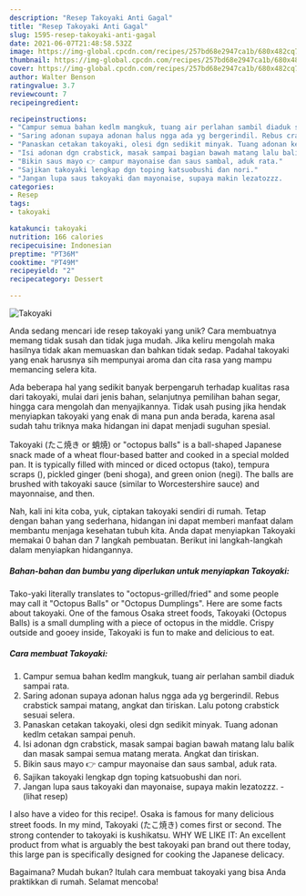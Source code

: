 ```yaml
---
description: "Resep Takoyaki Anti Gagal"
title: "Resep Takoyaki Anti Gagal"
slug: 1595-resep-takoyaki-anti-gagal
date: 2021-06-07T21:48:58.532Z
image: https://img-global.cpcdn.com/recipes/257bd68e2947ca1b/680x482cq70/takoyaki-foto-resep-utama.jpg
thumbnail: https://img-global.cpcdn.com/recipes/257bd68e2947ca1b/680x482cq70/takoyaki-foto-resep-utama.jpg
cover: https://img-global.cpcdn.com/recipes/257bd68e2947ca1b/680x482cq70/takoyaki-foto-resep-utama.jpg
author: Walter Benson
ratingvalue: 3.7
reviewcount: 7
recipeingredient:

recipeinstructions:
- "Campur semua bahan kedlm mangkuk, tuang air perlahan sambil diaduk sampai rata."
- "Saring adonan supaya adonan halus ngga ada yg bergerindil. Rebus crabstick sampai matang, angkat dan tiriskan. Lalu potong crabstick sesuai selera."
- "Panaskan cetakan takoyaki, olesi dgn sedikit minyak. Tuang adonan kedlm cetakan sampai penuh."
- "Isi adonan dgn crabstick, masak sampai bagian bawah matang lalu balik dan masak sampai semua matang merata. Angkat dan tiriskan."
- "Bikin saus mayo 👉 campur mayonaise dan saus sambal, aduk rata."
- "Sajikan takoyaki lengkap dgn toping katsuobushi dan nori."
- "Jangan lupa saus takoyaki dan mayonaise, supaya makin lezatozzz.           (lihat resep)"
categories:
- Resep
tags:
- takoyaki

katakunci: takoyaki 
nutrition: 166 calories
recipecuisine: Indonesian
preptime: "PT36M"
cooktime: "PT49M"
recipeyield: "2"
recipecategory: Dessert

---
```



![Takoyaki](https://img-global.cpcdn.com/recipes/257bd68e2947ca1b/680x482cq70/takoyaki-foto-resep-utama.jpg)

Anda sedang mencari ide resep takoyaki yang unik? Cara membuatnya memang tidak susah dan tidak juga mudah. Jika keliru mengolah maka hasilnya tidak akan memuaskan dan bahkan tidak sedap. Padahal takoyaki yang enak harusnya sih mempunyai aroma dan cita rasa yang mampu memancing selera kita.

Ada beberapa hal yang sedikit banyak berpengaruh terhadap kualitas rasa dari takoyaki, mulai dari jenis bahan, selanjutnya pemilihan bahan segar, hingga cara mengolah dan menyajikannya. Tidak usah pusing jika hendak menyiapkan takoyaki yang enak di mana pun anda berada, karena asal sudah tahu triknya maka hidangan ini dapat menjadi suguhan spesial.

Takoyaki (たこ焼き or 蛸焼) or &#34;octopus balls&#34; is a ball-shaped Japanese snack made of a wheat flour-based batter and cooked in a special molded pan. It is typically filled with minced or diced octopus (tako), tempura scraps (), pickled ginger (beni shoga), and green onion (negi). The balls are brushed with takoyaki sauce (similar to Worcestershire sauce) and mayonnaise, and then.


Nah, kali ini kita coba, yuk, ciptakan takoyaki sendiri di rumah. Tetap dengan bahan yang sederhana, hidangan ini dapat memberi manfaat dalam membantu menjaga kesehatan tubuh kita. Anda dapat menyiapkan Takoyaki memakai 0 bahan dan 7 langkah pembuatan. Berikut ini langkah-langkah dalam menyiapkan hidangannya.

<!--inarticleads1-->

##### Bahan-bahan dan bumbu yang diperlukan untuk menyiapkan Takoyaki:



Tako-yaki literally translates to &#34;octopus-grilled/fried&#34; and some people may call it &#34;Octopus Balls&#34; or &#34;Octopus Dumplings&#34;. Here are some facts about takoyaki. One of the famous Osaka street foods, Takoyaki (Octopus Balls) is a small dumpling with a piece of octopus in the middle. Crispy outside and gooey inside, Takoyaki is fun to make and delicious to eat. 

<!--inarticleads2-->

##### Cara membuat Takoyaki:

1. Campur semua bahan kedlm mangkuk, tuang air perlahan sambil diaduk sampai rata.
1. Saring adonan supaya adonan halus ngga ada yg bergerindil. Rebus crabstick sampai matang, angkat dan tiriskan. Lalu potong crabstick sesuai selera.
1. Panaskan cetakan takoyaki, olesi dgn sedikit minyak. Tuang adonan kedlm cetakan sampai penuh.
1. Isi adonan dgn crabstick, masak sampai bagian bawah matang lalu balik dan masak sampai semua matang merata. Angkat dan tiriskan.
1. Bikin saus mayo 👉 campur mayonaise dan saus sambal, aduk rata.
1. Sajikan takoyaki lengkap dgn toping katsuobushi dan nori.
1. Jangan lupa saus takoyaki dan mayonaise, supaya makin lezatozzz. -           (lihat resep)


I also have a video for this recipe!. Osaka is famous for many delicious street foods. In my mind, Takoyaki (たこ焼き) comes first or second. The strong contender to takoyaki is kushikatsu. WHY WE LIKE IT: An excellent product from what is arguably the best takoyaki pan brand out there today, this large pan is specifically designed for cooking the Japanese delicacy. 

Bagaimana? Mudah bukan? Itulah cara membuat takoyaki yang bisa Anda praktikkan di rumah. Selamat mencoba!
